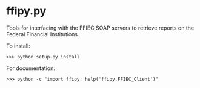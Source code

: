 # ffipy.py

Tools for interfacing with the FFIEC SOAP servers to retrieve reports on the Federal Financial Institutions.

To install:

```
>>> python setup.py install
```

For documentation:

```
>>> python -c "import ffipy; help('ffipy.FFIEC_Client')"
```
